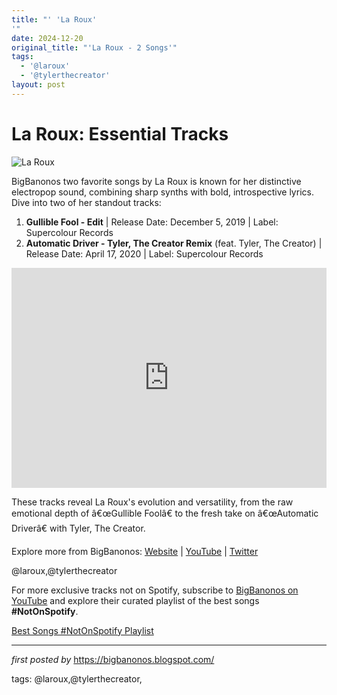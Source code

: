 ```yaml
---
title: "' 'La Roux'
'"
date: 2024-12-20
original_title: "'La Roux - 2 Songs'"
tags:
  - '@laroux'
  - '@tylerthecreator'
layout: post
---
```

<h1>La Roux: Essential Tracks</h1>
<img src="https://upload.wikimedia.org/wikipedia/commons/f/f1/La_Roux.jpg" alt="La Roux"> <p>BigBanonos two favorite songs by La Roux is known for her distinctive electropop sound, combining sharp synths with bold, introspective lyrics. Dive into two of her standout tracks:</p> <ol> <li><strong>Gullible Fool - Edit</strong> | Release Date: December 5, 2019 | Label: Supercolour Records</li> <li><strong>Automatic Driver - Tyler, The Creator Remix</strong> (feat. Tyler, The Creator) | Release Date: April 17, 2020 | Label: Supercolour Records</li>
</ol> <div> <iframe src="https://open.spotify.com/embed/playlist/7GnMaNt5qoKnLNBj8mqiiC?utm_source=generator" width="100%" height="352" frameBorder="0" allowfullscreen="" allow="autoplay; clipboard-write; encrypted-media; fullscreen; picture-in-picture" loading="lazy"></iframe>
</div> <p>These tracks reveal La Roux's evolution and versatility, from the raw emotional depth of â€œGullible Foolâ€ to the fresh take on â€œAutomatic Driverâ€ with Tyler, The Creator.</p> <div> <p>Explore more from BigBanonos: <a href="https://bigbanonos.blogspot.com/">Website</a> | <a href="https://www.youtube.com/@BigBanonos">YouTube</a> | <a href="https://x.com/bigbanonos">Twitter</a></p>
</div> <!-- Tags -->
<p>@laroux,@tylerthecreator</p>


<!--Subscribe and Playlist Links-->
<div>
    <p>For more exclusive tracks not on Spotify, subscribe to <a href="https://www.youtube.com/@BigBanonos" target="_blank">BigBanonos on YouTube</a> and explore their curated playlist of the best songs <strong>#NotOnSpotify</strong>.</p>
    <p><a href="https://www.youtube.com/playlist?list=PLtuNtuTatqI0kFahUCbtbfenC_ET5O_tr" target="_blank">Best Songs #NotOnSpotify Playlist<br /></a></p></div>

<hr />

<p><em>first posted by</em> <a href="https://bigbanonos.blogspot.com/" rel="noopener" target="_new">https://bigbanonos.blogspot.com/</a></p>

<p>tags: @laroux,@tylerthecreator,</p>
